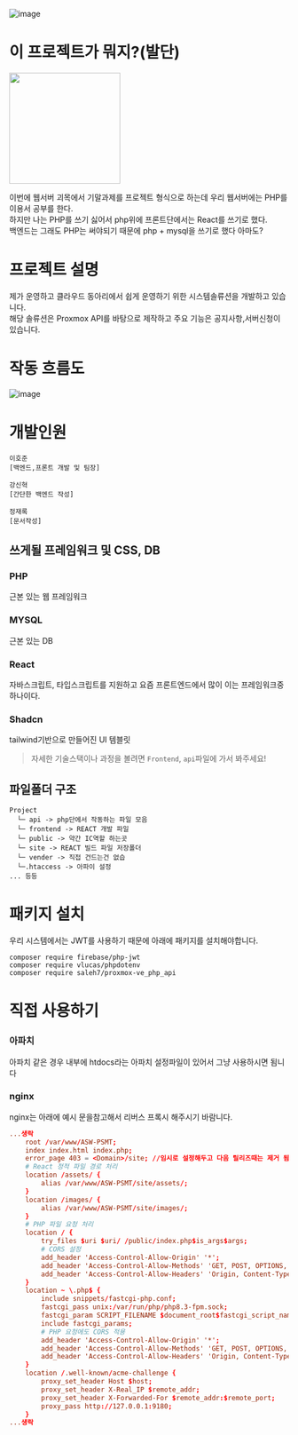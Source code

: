 ![image](https://github.com/user-attachments/assets/c40e1fcd-e1dd-4883-b4d0-42e75bf6933c)
# 이 프로젝트가 뭐지?(발단)
<img src="https://github.com/user-attachments/assets/e8a88537-7efc-42e2-9856-b7f6a3b3b6ef" style="width: 200px; height: 200px">

이번에 웹서버 괴목에서 기말과제를 프로젝트 형식으로 하는데 우리 웹서버에는 PHP를 이용서 공부를 한다.<br/>
하지만 나는 PHP를 쓰기 싫어서 php위에 프론트단에서는 React를 쓰기로 했다.<br/>
백엔드는 그래도 PHP는 써야되기 때문에 php + mysql을 쓰기로 했다 아마도?

# 프로젝트 설명
제가 운영하고 클라우드 동아리에서 쉽게 운영하기 위한 시스템솔류션을 개발하고 있습니다.<br/>
해당 솔류션은 Proxmox API를 바탕으로 제작하고 주요 기능은 공지사항,서버신청이 있습니다.

# 작동 흐름도
![image](https://github.com/user-attachments/assets/186ab4e5-d7c4-4429-82cb-e2ce2ec595cb)


# 개발인원
```
이호준
[백엔드,프론트 개발 및 팀장]

강신혁
[간단한 백엔드 작성]

정재록
[문서작성]
```

## 쓰게될 프레임워크 및 CSS, DB
### PHP
근본 있는 웹 프레임워크

### MYSQL
근본 있는 DB

### React
자바스크립트, 타입스크립트를 지원하고 요즘 프론트엔드에서 많이 이는 프레임워크중 하나이다.

### Shadcn
tailwind기반으로 만들어진 UI 템블릿
> 자세한 기술스택이나 과정을 볼려면 `Frontend`, `api`파일에 가서 봐주세요!
## 파일폴더 구조
```
Project
  └─ api -> php단에서 작동하는 파일 모음
  └─ frontend -> REACT 개발 파일
  └─ public -> 약간 IC역할 하는곳
  └─ site -> REACT 빌드 파일 저장폴더
  └─ vender -> 직접 건드는건 없습
  └─.htaccess -> 아파이 설정
... 등등
```

# 패키지 설치
우리 시스템에서는 JWT를 사용하기 때문에 아래에 패키지를 설치해야합니다.

```
composer require firebase/php-jwt
composer require vlucas/phpdotenv
composer require saleh7/proxmox-ve_php_api
```

# 직접 사용하기
### 아파치
아파치 같은 경우 내부에 htdocs라는 아파치 설정파일이 있어서 그냥 사용하시면 됨니다

### nginx
nginx는 아래에 예시 문을참고해서 리버스 프록시 해주시기 바람니다.

```conf
...생락
    root /var/www/ASW-PSMT;
    index index.html index.php;
    error_page 403 = <Domain>/site; //임시로 설정해두고 다음 릴리즈때는 제거 됨니다.
    # React 정적 파일 경로 처리
    location /assets/ {
        alias /var/www/ASW-PSMT/site/assets/;
    }
    location /images/ {
        alias /var/www/ASW-PSMT/site/images/;
    }
    # PHP 파일 요청 처리
    location / {
        try_files $uri $uri/ /public/index.php$is_args$args;
        # CORS 설정
        add_header 'Access-Control-Allow-Origin' '*';
        add_header 'Access-Control-Allow-Methods' 'GET, POST, OPTIONS, DELETE, PUT';
        add_header 'Access-Control-Allow-Headers' 'Origin, Content-Type, Accept, Authorization';
    }
    location ~ \.php$ {
        include snippets/fastcgi-php.conf;
        fastcgi_pass unix:/var/run/php/php8.3-fpm.sock;
        fastcgi_param SCRIPT_FILENAME $document_root$fastcgi_script_name;
        include fastcgi_params;
        # PHP 요청에도 CORS 적용
        add_header 'Access-Control-Allow-Origin' '*';
        add_header 'Access-Control-Allow-Methods' 'GET, POST, OPTIONS, DELETE, PUT';
        add_header 'Access-Control-Allow-Headers' 'Origin, Content-Type, Accept, Authorization';
    }
    location /.well-known/acme-challenge {
        proxy_set_header Host $host;
        proxy_set_header X-Real_IP $remote_addr;
        proxy_set_header X-Forwarded-For $remote_addr:$remote_port;
        proxy_pass http://127.0.0.1:9180;
    }
...생락
```
